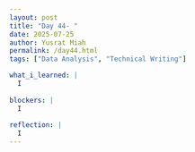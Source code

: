 ```yaml
---
layout: post
title: "Day 44- "
date: 2025-07-25
author: Yusrat Miah
permalink: /day44.html
tags: ["Data Analysis", "Technical Writing"]

what_i_learned: |
  I
  
blockers: |
  I
  
reflection: |
  I
---
```

